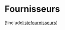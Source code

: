 # Fournisseurs

[!include[listefournisseurs](fournisseurs.listefournisseurs.autogen.md)]






















































































































